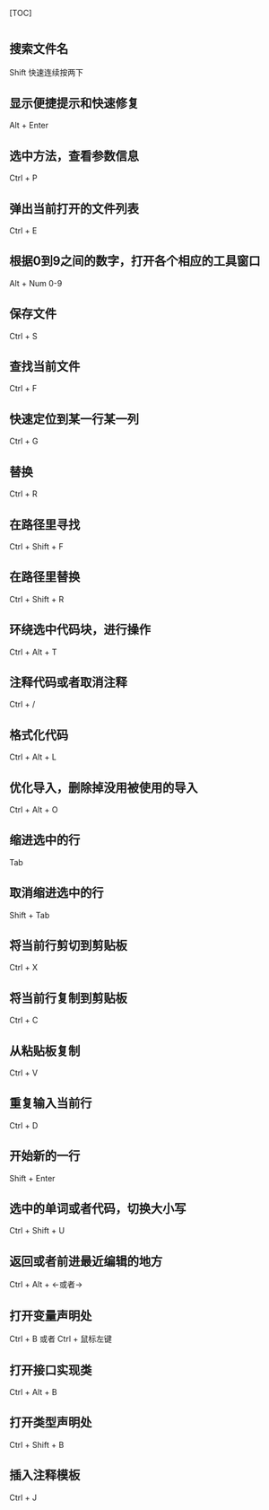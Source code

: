 [TOC]

#

## 搜索文件名
Shift 快速连续按两下

## 显示便捷提示和快速修复
Alt + Enter

## 选中方法，查看参数信息
Ctrl + P

## 弹出当前打开的文件列表
Ctrl + E

## 根据0到9之间的数字，打开各个相应的工具窗口
Alt + Num 0-9

## 保存文件
Ctrl + S

## 查找当前文件
Ctrl + F

## 快速定位到某一行某一列
Ctrl + G

## 替换
Ctrl + R

## 在路径里寻找
Ctrl + Shift + F

## 在路径里替换
Ctrl + Shift + R

## 环绕选中代码块，进行操作
Ctrl + Alt + T

## 注释代码或者取消注释
Ctrl + /

## 格式化代码
Ctrl + Alt + L

## 优化导入，删除掉没用被使用的导入
Ctrl + Alt + O

## 缩进选中的行
Tab

## 取消缩进选中的行
Shift + Tab

## 将当前行剪切到剪贴板
Ctrl + X

## 将当前行复制到剪贴板
Ctrl + C

## 从粘贴板复制
Ctrl + V

## 重复输入当前行
Ctrl + D

## 开始新的一行
Shift + Enter

## 选中的单词或者代码，切换大小写
Ctrl + Shift + U

## 返回或者前进最近编辑的地方
Ctrl + Alt + ←或者→

## 打开变量声明处
Ctrl + B 或者 Ctrl + 鼠标左键

## 打开接口实现类
Ctrl + Alt + B

## 打开类型声明处
Ctrl + Shift + B

## 插入注释模板
Ctrl + J

